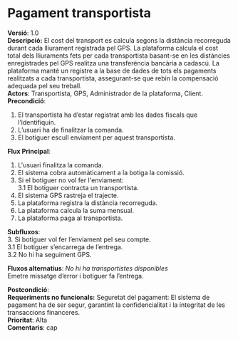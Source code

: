 # Pagament transportista

**Versió**: 1.0<br>
**Descripció:**
El cost del transport es calcula segons la distància recorreguda durant cada lliurament 
registrada pel GPS. La plataforma calcula el cost total dels lliuraments fets per cada transportista 
basant-se en les distàncies enregistrades pel GPS realitza una transferència bancària a cadascú. 
La plataforma manté un registre a la base de dades de tots els pagaments realitzats a cada transportista, assegurant-se 
que rebin la compensació adequada pel seu treball.<br>
**Actors**:
Transportista, GPS, Administrador de la plataforma, Client.<br>
**Precondició**:<br>
1. El transportista ha d’estar registrat amb les dades fiscals que l’identifiquin.<br>
2. L’usuari ha de finalitzar la comanda.<br>
3. El botiguer escull enviament per aquest transportista.<br>

**Flux Principal**:
1. L'usuari finalitza la comanda.<br>
2. El sistema cobra automàticament a la botiga la comissió.<br>
3. Si el botiguer no vol fer l'enviament:<br>
   3.1 El botiguer contracta un transportista.<br>
4. El sistema GPS rastreja el trajecte.<br>
5. La plataforma registra la distància recorreguda.<br>
6. La plataforma calcula la suma mensual.<br>
7. La plataforma paga al transportista.<br>

**Subfluxos**:<br>
3. Si botiguer vol fer l’enviament pel seu compte.<br>
  3.1 El botiguer s’encarrega de l’entrega.<br>
  3.2 No hi ha seguiment GPS.<br>
  
**Fluxos alternatius**:
*No hi ha transportistes disponibles*<br>
Emetre missatge d’error i botiguer fa l’entrega.<br>

**Postcondició**:<br>
**Requeriments no funcionals:** 
Seguretat del pagament: El sistema de pagament ha de ser segur, garantint la confidencialitat i la integritat de les transaccions financeres.<br>
**Prioritat**:
Alta<br>
**Comentaris**: cap




